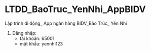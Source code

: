 # LTDD_BaoTruc_YenNhi_AppBIDV
Lập trình di động_ App ngân hàng BIDV_Bảo Trúc_ Yến Nhi

1) Đăng nhập:
   + tài khoản: 65001
   + mật khẩu: yennhi123
